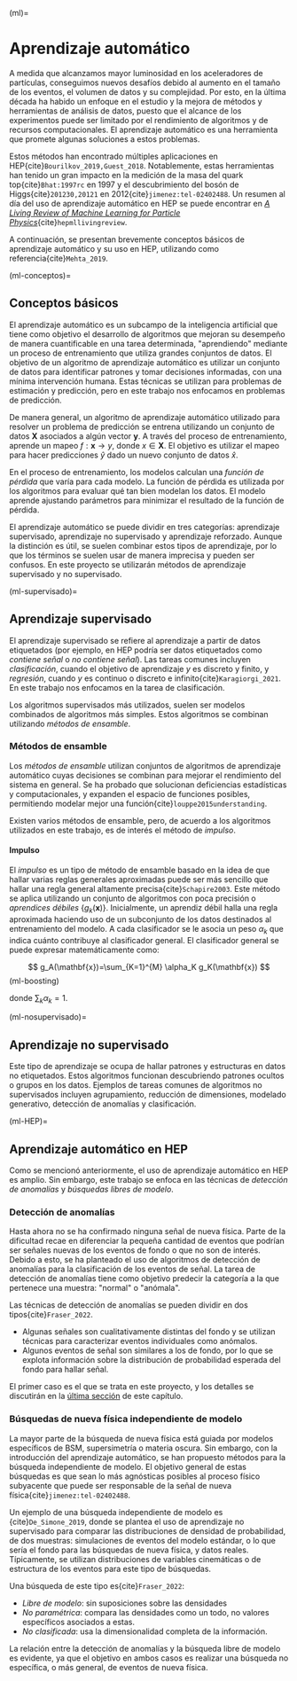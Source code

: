 (ml)=
# Aprendizaje automático
A medida que alcanzamos mayor luminosidad en los aceleradores de partículas, conseguimos nuevos desafíos debido al aumento en el tamaño de los eventos, el volumen de datos y su complejidad. Por esto, en la última década ha habido un enfoque en el estudio y la mejora de métodos y herramientas de análisis de datos, puesto que el alcance de los experimentos puede ser limitado por el rendimiento de algoritmos y de recursos computacionales. El aprendizaje automático es una herramienta que promete algunas soluciones a estos problemas.

Estos métodos han encontrado múltiples aplicaciones en HEP{cite}`Bourilkov_2019,Guest_2018`. Notablemente, estas herramientas han tenido un gran impacto en la medición de la masa del quark top{cite}`Bhat:1997rc` en 1997 y el descubrimiento del bosón de Higgs{cite}`201230,20121` en 2012{cite}`jimenez:tel-02402488`. Un resumen al día del uso de aprendizaje automático en HEP se puede encontrar en *[A Living Review of Machine Learning for Particle Physics](https://iml-wg.github.io/HEPML-LivingReview/)*{cite}`hepmllivingreview`.

A continuación, se presentan brevemente conceptos básicos de aprendizaje automático y su uso en HEP, utilizando como referencia{cite}`Mehta_2019`.

(ml-conceptos)=
## Conceptos básicos
El aprendizaje automático es un subcampo de la inteligencia artificial que tiene como objetivo el desarrollo de algoritmos que mejoran su desempeño de manera cuantificable en una tarea determinada, "aprendiendo" mediante un proceso de entrenamiento que utiliza grandes conjuntos de datos. El objetivo de un algoritmo de aprendizaje automático es utilizar un conjunto de datos para identificar patrones y tomar decisiones informadas, con una mínima intervención humana. Estas técnicas se utilizan para problemas de estimación y predicción, pero en este trabajo nos enfocamos en problemas de predicción. 

De manera general, un algoritmo de aprendizaje automático utilizado para resolver un problema de predicción se entrena utilizando un conjunto de datos $\mathbf{X}$ asociados a algún vector $\mathbf{y}$. A través del proceso de entrenamiento, aprende un mapeo $f:\mathbf{x}\longrightarrow y$, donde $x\in\mathbf{X}$. El objetivo es utilizar el mapeo para hacer predicciones $\hat{y}$ dado un nuevo conjunto de datos $\hat{x}$.

En el proceso de entrenamiento, los modelos calculan una *función de pérdida* que varía para cada modelo. La función de pérdida es utilizada por los algoritmos para evaluar qué tan bien modelan los datos. El modelo aprende ajustando parámetros para minimizar el resultado de la función de pérdida.

El aprendizaje automático se puede dividir en tres categorías: aprendizaje supervisado, aprendizaje no supervisado y aprendizaje reforzado. Aunque la distinción es útil, se suelen combinar estos tipos de aprendizaje, por lo que los términos se suelen usar de manera imprecisa y pueden ser confusos. En este proyecto se utilizarán métodos de aprendizaje supervisado y no supervisado.

(ml-supervisado)=
## Aprendizaje supervisado
El aprendizaje supervisado se refiere al aprendizaje a partir de datos etiquetados (por ejemplo, en HEP podría ser datos etiquetados como *contiene señal* o *no contiene señal*). Las tareas comunes incluyen *clasificación*, cuando el objetivo de aprendizaje $y$ es discreto y finito, y *regresión*, cuando $y$ es continuo o discreto e infinito{cite}`Karagiorgi_2021`. En este trabajo nos enfocamos en la tarea de clasificación.

Los algoritmos supervisados más utilizados, suelen ser modelos combinados de algoritmos más simples. Estos algoritmos se combinan utilizando *métodos de ensamble*.

### Métodos de ensamble 
Los *métodos de ensamble* utilizan conjuntos de algoritmos de aprendizaje automático cuyas decisiones se combinan para mejorar el rendimiento del sistema en general. Se ha probado que solucionan deficiencias estadísticas y computacionales, y expanden el espacio de funciones posibles, permitiendo modelar mejor una función{cite}`louppe2015understanding`.

Existen varios métodos de ensamble, pero, de acuerdo a los algoritmos utilizados en este trabajo, es de interés el método de *impulso*.
#### Impulso
El *impulso* es un tipo de método de ensamble basado en la idea de que hallar varias reglas generales aproximadas puede ser más sencillo que hallar una regla general altamente precisa{cite}`Schapire2003`. Este método se aplica utilizando un conjunto de algoritmos con poca precisión o *aprendices débiles* $\{g_k(\mathbf{x})\}$. Inicialmente, un aprendiz débil halla una regla aproximada haciendo uso de un subconjunto de los datos destinados al entrenamiento del modelo. A cada clasificador se le asocia un peso $\alpha_k$ que indica cuánto contribuye al clasificador general. El clasificador general se puede expresar matemáticamente como:

$$
    g_A(\mathbf{x})=\sum_{K=1}^{M} \alpha_K g_K(\mathbf{x})
$$ (ml-boosting)

donde $\sum_k \alpha_k=1$.

(ml-nosupervisado)=
## Aprendizaje no supervisado
Este tipo de aprendizaje se ocupa de hallar patrones y estructuras en datos no etiquetados. Estos algoritmos funcionan descubriendo patrones ocultos o grupos en los datos. Ejemplos de tareas comunes de algoritmos no supervisados incluyen agrupamiento, reducción de dimensiones, modelado generativo, detección de anomalías y clasificación.

(ml-HEP)=
## Aprendizaje automático en HEP
Como se mencionó anteriormente, el uso de aprendizaje automático en HEP es amplio. Sin embargo, este trabajo se enfoca en las técnicas de *detección de anomalías* y *búsquedas libres de modelo*.

### Detección de anomalías
Hasta ahora no se ha confirmado ninguna señal de nueva física. Parte de la dificultad recae en diferenciar la pequeña cantidad de eventos que podrían ser señales nuevas de los eventos de fondo o que no son de interés. Debido a esto, se ha planteado el uso de algoritmos de detección de anomalías para la clasificación de los eventos de señal. La tarea de detección de anomalías tiene como objetivo predecir la categoría a la que pertenece una muestra: "normal" o "anómala".

Las técnicas de detección de anomalías se pueden dividir en dos tipos{cite}`Fraser_2022`. 
- Algunas señales son cualitativamente distintas del fondo y se utilizan técnicas para caracterizar eventos individuales como anómalos. 
- Algunos eventos de señal son similares a los de fondo, por lo que se explota información sobre la distribución de probabilidad esperada del fondo para hallar señal. 

El primer caso es el que se trata en este proyecto, y los detalles se discutirán en la [última sección](lhco) de este capítulo.

### Búsquedas de nueva física independiente de modelo
La mayor parte de la búsqueda de nueva física está guiada por modelos específicos de BSM, supersimetría o materia oscura. Sin embargo, con la introducción del aprendizaje automático, se han propuesto métodos para la búsqueda independiente de modelo. El objetivo general de estas búsquedas es que sean lo más agnósticas posibles al proceso físico subyacente que puede ser responsable de la señal de nueva física{cite}`jimenez:tel-02402488`.

Un ejemplo de una búsqueda independiente de modelo es {cite}`De_Simone_2019`, donde se plantea el uso de aprendizaje no supervisado para comparar las distribuciones de densidad de probabilidad, de dos muestras: simulaciones de eventos del modelo estándar, o lo que sería el fondo para las búsquedas de nueva física, y datos reales. Típicamente, se utilizan distribuciones de variables cinemáticas o de estructura de los eventos para este tipo de búsquedas.

Una búsqueda de este tipo es{cite}`Fraser_2022`:
- *Libre de modelo*: sin suposiciones sobre las densidades
- *No paramétrica*: compara las densidades como un todo, no valores específicos asociados a estas.
- *No clasificada*: usa la dimensionalidad completa de la información.

La relación entre la detección de anomalías y la búsqueda libre de modelo es evidente, ya que el objetivo en ambos casos es realizar una búsqueda no específica, o más general, de eventos de nueva física.